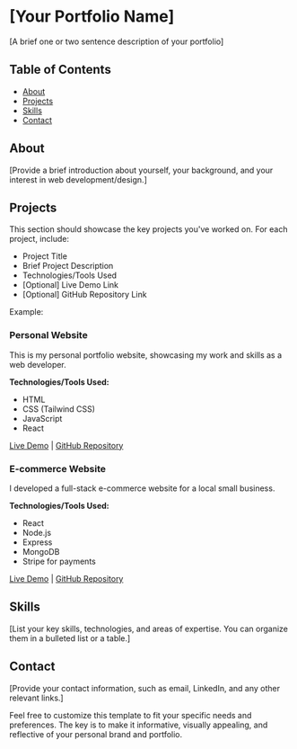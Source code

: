 # [Your Portfolio Name]

[A brief one or two sentence description of your portfolio]

## Table of Contents
- [About](#about)
- [Projects](#projects)
- [Skills](#skills)
- [Contact](#contact)

## About
[Provide a brief introduction about yourself, your background, and your interest in web development/design.]

## Projects
This section should showcase the key projects you've worked on. For each project, include:

- Project Title
- Brief Project Description
- Technologies/Tools Used
- [Optional] Live Demo Link
- [Optional] GitHub Repository Link

Example:

### Personal Website
This is my personal portfolio website, showcasing my work and skills as a web developer.

**Technologies/Tools Used:**
- HTML
- CSS (Tailwind CSS)
- JavaScript
- React

[Live Demo](https://mywebsite.com) | [GitHub Repository](https://github.com/your-username/portfolio)

### E-commerce Website
I developed a full-stack e-commerce website for a local small business.

**Technologies/Tools Used:**
- React
- Node.js
- Express
- MongoDB
- Stripe for payments

[Live Demo](https://ecommerce-website.com) | [GitHub Repository](https://github.com/your-username/ecommerce-website)

## Skills
[List your key skills, technologies, and areas of expertise. You can organize them in a bulleted list or a table.]

## Contact
[Provide your contact information, such as email, LinkedIn, and any other relevant links.]

Feel free to customize this template to fit your specific needs and preferences. The key is to make it informative, visually appealing, and reflective of your personal brand and portfolio.